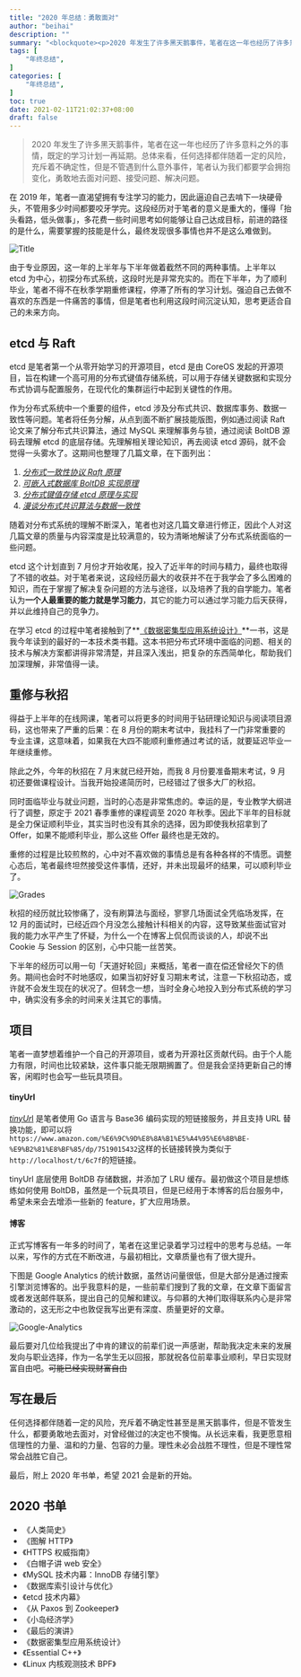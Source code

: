 ```yaml
---
title: "2020 年总结：勇敢面对"
author: "beihai"
description: ""
summary: "<blockquote><p>2020 年发生了许多黑天鹅事件，笔者在这一年也经历了许多意料之外的事情，既定的学习计划一再延期。总体来看，任何选择都伴随着一定的风险，充斥着不确定性，但是不管遇到什么意外事件，笔者认为我们都要学会拥抱变化，勇敢地去面对问题、接受问题、解决问题。</p></blockquote>"
tags: [
  	"年终总结",
]
categories: [
    "年终总结",
]
toc: true
date: 2021-02-11T21:02:37+08:00
draft: false
---
```


> 2020 年发生了许多黑天鹅事件，笔者在这一年也经历了许多意料之外的事情，既定的学习计划一再延期。总体来看，任何选择都伴随着一定的风险，充斥着不确定性，但是不管遇到什么意外事件，笔者认为我们都要学会拥抱变化，勇敢地去面对问题、接受问题、解决问题。

在 2019 年，笔者一直渴望拥有专注学习的能力，因此逼迫自己去啃下一块硬骨头，不管用多少时间都要咬牙学完。这段经历对于笔者的意义是重大的，懂得「抬头看路，低头做事」，多花费一些时间思考如何能够让自己达成目标，前进的路径的是什么，需要掌握的技能是什么，最终发现很多事情也并不是这么难做到。

![Title](Title.png)

由于专业原因，这一年的上半年与下半年做着截然不同的两种事情。上半年以 etcd 为中心，初探分布式系统，这段时光是非常充实的。而在下半年，为了顺利毕业，笔者不得不在秋季学期重修课程，停滞了所有的学习计划。强迫自己去做不喜欢的东西是一件痛苦的事情，但是笔者也利用这段时间沉淀认知，思考更适合自己的未来方向。

## etcd 与 Raft

etcd 是笔者第一个从零开始学习的开源项目，etcd 是由 CoreOS 发起的开源项目，旨在构建一个高可用的分布式键值存储系统，可以用于存储关键数据和实现分布式协调与配置服务，在现代化的集群运行中起到关键性的作用。

作为分布式系统中一个重要的组件，etcd 涉及分布式共识、数据库事务、数据一致性等问题。笔者将任务分解，从点到面不断扩展技能版图，例如通过阅读 Raft 论文来了解分布式共识算法，通过 MySQL 来理解事务与锁，通过阅读 BoltDB 源码去理解 etcd 的底层存储。先理解相关理论知识，再去阅读 etcd 源码，就不会觉得一头雾水了。这期间也整理了几篇文章，在下面列出：

1. *[分布式一致性协议 Raft 原理](https://wingsxdu.com/post/algorithms/raft)*
2. *[可嵌入式数据库 BoltDB 实现原理](https://wingsxdu.com/post/database/boltdb)*
3. *[分布式键值存储 etcd 原理与实现](https://wingsxdu.com/post/database/etcd)*
4. *[漫谈分布式共识算法与数据一致性](https://wingsxdu.com/post/algorithms/distributed-consensus-and-data-consistent)*

随着对分布式系统的理解不断深入，笔者也对这几篇文章进行修正，因此个人对这几篇文章的质量与内容深度是比较满意的，较为清晰地解读了分布式系统面临的一些问题。

etcd 这个计划直到 7 月份才开始收尾，投入了近半年的时间与精力，最终也取得了不错的收益。对于笔者来说，这段经历最大的收获并不在于我学会了多么困难的知识，而在于掌握了解决复杂问题的方法与途径，以及培养了我的自学能力。笔者认为**一个人最重要的能力就是学习能力**，其它的能力可以通过学习能力后天获得，并以此维持自己的竞争力。

在学习 etcd 的过程中笔者接触到了**[《数据密集型应用系统设计》](https://book.douban.com/subject/30329536/)**一书，这是我今年读到的最好的一本技术类书籍。这本书把分布式环境中面临的问题、相关的技术与解决方案都讲得非常清楚，并且深入浅出，把复杂的东西简单化，帮助我们加深理解，非常值得一读。

## 重修与秋招

得益于上半年的在线网课，笔者可以将更多的时间用于钻研理论知识与阅读项目源码，这也带来了严重的后果：在 8 月份的期末考试中，我挂科了一门非常重要的专业主课，这意味着，如果我在大四不能顺利重修通过考试的话，就要延迟毕业一年继续重修。

除此之外，今年的秋招在 7 月末就已经开始，而我 8 月份要准备期末考试，9 月初还要做课程设计。当我开始投递简历时，已经错过了很多大厂的秋招。

同时面临毕业与就业问题，当时的心态是非常焦虑的。幸运的是，专业教学大纲进行了调整，原定于 2021 春季重修的课程调至 2020 年秋季。因此下半年的目标就是全力保证顺利毕业，其实当时也没有其余的选择，因为即使我秋招拿到了 Offer，如果不能顺利毕业，那么这些 Offer 最终也是无效的。

重修的过程是比较煎熬的，心中对不喜欢做的事情总是有各种各样的不情愿。调整心态后，笔者最终坦然接受这件事情，还好，并未出现最坏的结果，可以顺利毕业了。

![Grades](Grades.png)

秋招的经历就比较惨痛了，没有刷算法与面经，寥寥几场面试全凭临场发挥，在 12 月的面试时，已经近四个月没怎么接触计科相关的内容，这导致某些面试官对我的能力水平产生了怀疑，为什么一个在博客上侃侃而谈谈的人，却说不出 Cookie 与 Session 的区别，心中只能一丝苦笑。

下半年的经历可以用一句「天道好轮回」来概括，笔者一直在偿还曾经欠下的债务。期间也会时不时地感叹，如果当初好好复习期末考试，注意一下秋招动态，或许就不会发生现在的状况了。但转念一想，当时全身心地投入到分布式系统的学习中，确实没有多余的时间来关注其它的事情。

## 项目

笔者一直梦想着维护一个自己的开源项目，或者为开源社区贡献代码。由于个人能力有限，时间也比较紧缺，这件事只能无限期搁置了。但是我会坚持更新自己的博客，闲暇时也会写一些玩具项目。

#### tinyUrl

[*tinyUr*l](https://github.com/wingsxdu/tinyurl) 是笔者使用 Go 语言与 Base36 编码实现的短链接服务，并且支持 URL 替换功能，即可以将`https://www.amazon.com/%E6%9C%9D%E8%8A%B1%E5%A4%95%E6%8B%BE-%E9%B2%81%E8%BF%85/dp/7519015432`这样的长链接转换为类似于`http://localhost/t/6c7f`的短链接。

tinyUrl 底层使用 BoltDB 存储数据，并添加了 LRU 缓存。最初做这个项目是想练练如何使用 BoltDB，虽然是一个玩具项目，但是已经用于本博客的后台服务中，希望未来会去增添一些新的 feature，扩大应用场景。

#### 博客

正式写博客有一年多的时间了，笔者在这里记录着学习过程中的思考与总结。一年以来，写作的方式在不断改进，与最初相比，文章质量也有了很大提升。

下图是 Google Analytics 的统计数据，虽然访问量很低，但是大部分是通过搜索引擎浏览博客的。出乎我意料的是，一些前辈们搜到了我的文章，在文章下面留言或者发送邮件联系，提出自己的见解和建议。与仰慕的大神们取得联系内心是非常激动的，这无形之中也敦促我写出更有深度、质量更好的文章。

![Google-Analytics](Google-Analytics.png)

最后要对几位给我提出了中肯的建议的前辈们说一声感谢，帮助我决定未来的发展发向与职业选择，作为一名学生无以回报，那就祝各位前辈事业顺利，早日实现财富自由吧。~~可能已经实现财富自由~~

## 写在最后

任何选择都伴随着一定的风险，充斥着不确定性甚至是黑天鹅事件，但是不管发生什么，都要勇敢地去面对，对曾经做过的决定也不懊悔。从长远来看，我更愿意相信理性的力量、温和的力量、包容的力量。理性未必会战胜不理性，但是不理性常常会战胜它自己。

最后，附上 2020 年书单，希望 2021 会是新的开始。

## 2020 书单

- 《人类简史》
- 《图解 HTTP》
- 《HTTPS 权威指南》
- 《白帽子讲 web 安全》
- 《MySQL 技术内幕：InnoDB 存储引擎》
- 《数据库索引设计与优化》
- 《etcd 技术内幕》
- 《从 Paxos 到 Zookeeper》
- 《小岛经济学》
- 《最后的演讲》
- 《数据密集型应用系统设计》
- 《Essential C++》
- 《Linux 内核观测技术 BPF》